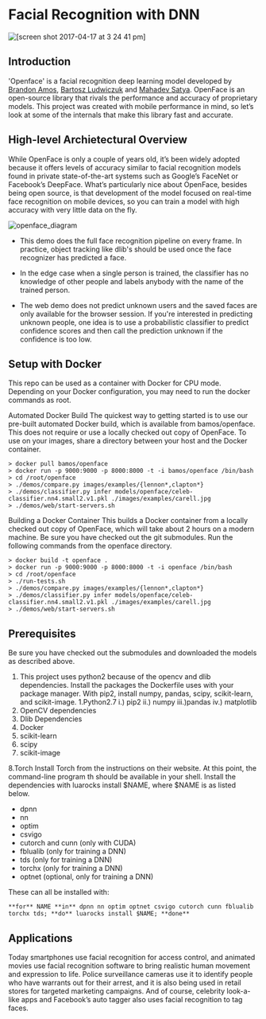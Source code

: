 # Facial Recognition with DNN
![[screen shot 2017-04-17 at 3 24 41 pm]](https://user-images.githubusercontent.com/12654784/35335115-8f50c5a8-013a-11e8-8650-5ee8ae4a17a0.png?style=centerme)
## Introduction
'Openface' is a facial recognition deep learning model developed by [Brandon Amos](http://bamos.github.io), [Bartosz Ludwiczuk](https://github.com/melgor) and [Mahadev Satya](https://www.cs.cmu.edu/~satya/). OpenFace is an open-source library that rivals the performance and accuracy of proprietary models. This project was created with mobile performance in mind, so let’s look at some of the internals that make this library fast and accurate.

## High-level Archietectural Overview
While OpenFace is only a couple of years old, it’s been widely adopted because it offers levels of accuracy similar to facial recognition models found in private state-of-the-art systems such as Google’s FaceNet or Facebook’s DeepFace. What’s particularly nice about OpenFace, besides being open source, is that development of the model focused on real-time face recognition on mobile devices, so you can train a model with high accuracy with very little data on the fly.

![openface_diagram](https://user-images.githubusercontent.com/12654784/52827213-d72db980-3091-11e9-9240-84648a7f958f.png)

* This demo does the full face recognition pipeline on every frame. In practice, object tracking like dlib's should be used once the face recognizer has predicted a face.

* In the edge case when a single person is trained, the classifier has no knowledge of other people and labels anybody with the name of the trained person.

* The web demo does not predict unknown users and the saved faces are only available for the browser session. If you're interested in predicting unknown people, one idea is to use a probabilistic classifier to predict confidence scores and then call the prediction unknown if the confidence is too low.

## Setup with Docker

This repo can be used as a container with Docker for CPU mode. Depending on your Docker configuration, you may need to run the docker commands as root.

Automated Docker Build
The quickest way to getting started is to use our pre-built automated Docker build, which is available from bamos/openface. This does not require or use a locally checked out copy of OpenFace. To use on your images, share a directory between your host and the Docker container.

```
> docker pull bamos/openface
> docker run -p 9000:9000 -p 8000:8000 -t -i bamos/openface /bin/bash
> cd /root/openface
> ./demos/compare.py images/examples/{lennon*,clapton*}
> ./demos/classifier.py infer models/openface/celeb-classifier.nn4.small2.v1.pkl ./images/examples/carell.jpg
> ./demos/web/start-servers.sh
```

Building a Docker Container
This builds a Docker container from a locally checked out copy of OpenFace, which will take about 2 hours on a modern machine. Be sure you have checked out the git submodules. Run the following commands from the openface directory.

```
> docker build -t openface .
> docker run -p 9000:9000 -p 8000:8000 -t -i openface /bin/bash
> cd /root/openface
> ./run-tests.sh
> ./demos/compare.py images/examples/{lennon*,clapton*}
> ./demos/classifier.py infer models/openface/celeb-classifier.nn4.small2.v1.pkl ./images/examples/carell.jpg
> ./demos/web/start-servers.sh
```

## Prerequisites

Be sure you have checked out the submodules and downloaded the models as described above.

1. This project uses python2 because of the opencv and dlib dependencies. Install the packages the Dockerfile uses with your package manager. With pip2, install numpy, pandas, scipy, scikit-learn, and scikit-image.
1.Python2.7 
  i.)  pip2
  ii.) numpy
  iii.)pandas
  iv.) matplotlib
2. OpenCV dependencies 
3. Dlib Dependencies
4. Docker
5. scikit-learn
6. scipy
7. scikit-image

8.Torch
Install Torch from the instructions on their website. At this point, the command-line program th should be available in your shell. Install the dependencies with luarocks install $NAME, where $NAME is as listed below.

* dpnn
* nn
* optim
* csvigo
* cutorch and cunn (only with CUDA)
* fblualib (only for training a DNN)
* tds (only for training a DNN)
* torchx (only for training a DNN)
* optnet (optional, only for training a DNN)

These can all be installed with:
```
**for** NAME **in** dpnn nn optim optnet csvigo cutorch cunn fblualib torchx tds; **do** luarocks install $NAME; **done**
```

## Applications

Today smartphones use facial recognition for access control, and animated movies use facial recognition software to bring realistic human movement and expression to life. Police surveillance cameras use it to identify people who have warrants out for their arrest, and it is also being used in retail stores for targeted marketing campaigns. And of course, celebrity look-a-like apps and Facebook’s auto tagger also uses facial recognition to tag faces.
